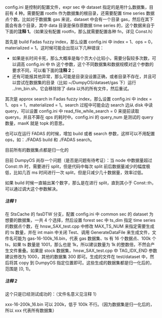 config.ini 是控制的配置文件，expr sec 中 dataset 指定的是用什么数据集，目前有 4 种。需要配置 rootfn 作为数据集的根目录，还需要配置 time series 数据点个数。比如对于数据集 gas 来说，dataset 中会有一个目录 gas，然后在其下面会有各个目录，其中 data 目录是保存原数据 time series 的，这个数据来自于下面的**注释 1**。（如果没有配置 rootfn，那么就需要配置各种 fn，详见 Const.h）

首先是 build Fadas fuzzy index，那么设置 config.ini 中 index = 1、ops = 0，materialized = 1。这时候可能会出现以下几种错误：

- 如果是长时间卡死，那么大概率是每个页大小比较小，需要分裂较多次数，可以调高 config.ini 中 th 这个参数，这个不同数据集和数据规模对这个参数的要求不同，可以看下面的**注释 2**；
- 还有可能报其他异常，那么可能是目录没设置正确，或者目录不存在，并且可以尝试在数据集的目录（比如 ~/DumpyOS/dataset/gas 下）运行 ../rm_bin.sh，它会移除除了 data 以外的所有文件，然后重试。

其次是 approx search in Fadas fuzzy index，那么设置 config.ini 中 index = 1、ops = 1，materialized = 1。search 过程中可能会边 search 边从 disk 中读 query，可以设置 config.ini 中 read_file_while_search = 0 来提前读取 querys，并且不算在 qps 的耗时中。config.ini 的 query_num 是测试的 query 数量，maxK 就是 topk 的意思。 

也可以在运行 FADAS 的时候，增加 build 或者 search 参数，这样可以不用配置 ops，如：./FADAS build 和 ./FADAS search。

目前所有的数据集点都是归一化的

目前 DumpyOS 尚存一个问题（是否是问题有待考证）：当 node 中数据量超过 Const::th 时，需要进行 split，但是代码中每次 split 前后数据量减少的幅度极低，比如几百 ms 时间进行一次 split，但是只减少几十数据量，效率过低。

如果 build 时候一直输出某个数字，那么是在进行 split，直到其小于 Const::th，可以通过调大这个参数解决。




##### 注释 1

在 StsCache 的 fasDTW 分支，配置 config.ini 中 common sec 的 dataset 为想要的数据集，一共 4 个选择，然后设置 forest sec 中 ts_dim 指定 time series 的数据点个数，在 hnsw_SAX_test.cpp 中修改 MAX_TS_NUM 来指定需要生成的 ts 数量，并在 int main 中关闭 Test、调用 GenerateDataFile 来生成文件，文件名可能为 gas-16-100k_16.bin，代表 gas 数据集、ts 有 16 个数据点、100k 个 ts，如果 ts 数量是 1001，那么也是 1k，所以建议数量为 1k 的整数倍，不然会产生文件重叠。如果是 stock 数据集，hnsw_SAX_test.cpp 中 TAG_IDX_END 参数建议修改为 1000，其他的数据集 300 即可。生成的文件在 test/dataset 中，然后将其 copy 到 DumpyOS 指定位置即可。这些生成的数据集都是归一化后的，范围是 [0, 1)。



##### 注释 2

这个只是已经测试成功的：（文件名意义见注释 1）

xxx-16-200k_16.bin 可以 200k，低于 100k 不行。（因为数据集是归一化后的，所以 xxx 代表所有数据集）